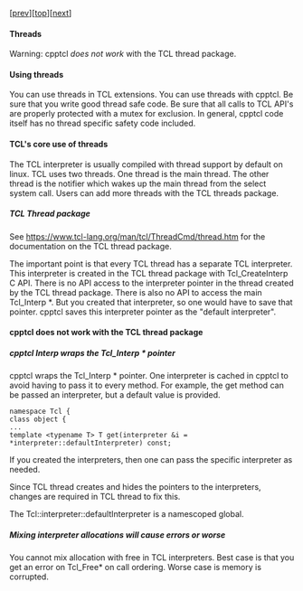 [[prev](callpolicies.md)][[top](README.md)][[next](goodies.md)]  

#### Threads

Warning: cpptcl *does not work* with the TCL thread package.

#### Using threads

You can use threads in TCL extensions.
You can use threads with cpptcl.
Be sure that you write good thread safe code.
Be sure that all calls to TCL API's are properly protected with a mutex for exclusion.
In general, cpptcl code itself has no thread specific safety code included.

#### TCL's core use of threads

The TCL interpreter is usually compiled with thread support by default on linux.
TCL uses two threads.
One thread is the main thread.
The other thread is the notifier which wakes up the main thread from the select system call.
Users can add more threads with the TCL threads package.

##### TCL Thread package

See https://www.tcl-lang.org/man/tcl/ThreadCmd/thread.htm for the documentation on the TCL thread package.

The important point is that every TCL thread has a separate TCL interpreter.
This interpreter is created in the TCL thread package with Tcl_CreateInterp C API.
There is no API access to the interpreter pointer in the thread created by the TCL thread package.
There is also no API to access the main Tcl_Interp *.
But you created that interpreter, so one would have to save that pointer.
cpptcl saves this interpreter pointer as the "default interpreter".

#### cpptcl does not work with the TCL thread package

##### cpptcl Interp wraps the Tcl_Interp * pointer

cpptcl wraps the Tcl_Interp * pointer.
One interpreter is cached in cpptcl to avoid having to pass it to every method.
For example, the get method can be passed an interpreter, but a default value is provided.
```
namespace Tcl {
class object {
...
template <typename T> T get(interpreter &i = *interpreter::defaultInterpreter) const;

```
If you created the interpreters, then one can pass the specific interpreter as needed.

Since TCL thread creates and hides the pointers to the interpreters, changes are required in TCL thread to fix this.

The Tcl::interpreter::defaultInterpreter is a namescoped global.

##### Mixing interpreter allocations will cause errors or worse

You cannot mix allocation with free in TCL interpreters.
Best case is that you get an error on Tcl_Free* on call ordering.
Worse case is memory is corrupted.
